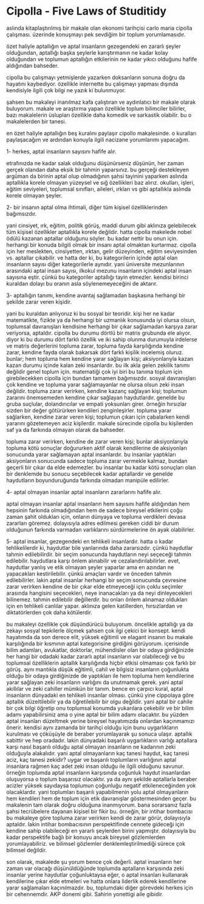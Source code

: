 # Cipolla - Five Laws of Studitidy

aslında kitaplaştırılmış bir makale olan ekonomi tarihçisi carlo maria cipolla çalışması. üzerinde konuşmayı pek sevdiğim bir toplum yorumlamasıdır.

özet haliyle aptallığın ve aptal insanların gezegendeki en zararlı şeyler olduğundan, aptallığı başka şeylerle karıştırmanın ne kadar kolay olduğundan ve toplumun aptallığın etkilerinin ne kadar yıkıcı olduğunu hafife aldığından bahseder.

cipolla bu çalışmayı yetmişlerde yazarken doksanların sonuna doğru da hayatını kaybediyor. özellikle internette bu çalışmayı yapması dışında kendisiyle ilgili çok bilgi ne yazık ki bulunmuyor.

şahsen bu makaleyi inanılmaz kafa çalıştıran ve aydınlatıcı bir makale olarak buluyorum. makale ve araştırma yapan özellikle toplum bilimciler bilirler, bazı makalelerin üslupları özellikle daha komedik ve sarkastik olabilir. bu o makalelerden bir tanesi.

en özet haliyle aptallığın beş kuralını paylaşır cipollo makalesinde. o kuralları paylaşacağım ve ardından konuyla ilgili nacizane yorumlarımı yapacağım.

1- herkes, aptal insanların sayısını hafife alır.

etrafınızda ne kadar salak olduğunu düşünürseniz düşünün, her zaman gerçek olandan daha eksik bir tahmin yaparsınız. bu gerçeği destekleyen argüman da birinin aptal olup olmadığının şahsi tayinini yaparken aslında aptallıkla korele olmayan yüzeysel ve sığ özellikleri baz alırız. okulları, işleri, eğitim seviyeleri, toplumsal sınıfları, aileleri, ırkları vs gibi aptallıkla aslında korele olmayan şeyler.

2- bir insanın aptal olma ihtimali, diğer tüm kişisel özelliklerinden bağımsızdır.

yani cinsiyet, ırk, eğitim, politik görüş, maddi durum gibi aklınıza gelebilecek tüm kişisel özellikler aptallıkla korele değildir. hatta cipolla makelede nobel ödülü kazanan aptallar olduğunu söyler. bu kadar nettir bu onun için. herhangi bir konuda bilgili olmak bir insanı aptal olmaktan kurtarmaz. cipolla için her meslekten, cinsiyetten, ırktan, gelir düzeyinden, eğitim seviyesinden vs. aptallar çıkabilir. ve hatta der ki, bu kategorilerin içinde aptal olan insanların sayısı diğer kategorilerle aynıdır. yani üniversite mezunlarının arasındaki aptal insan sayısı, ilkokul mezunu insanların içindeki aptal insan sayısına eştir. çünkü bu kategoriler aptallığı tayin etmezler. kendisi birinci kuraldan dolayı bu oranın asla söylenemeyeceğini de aktarır.

3- aptallığın tanımı, kendine avantaj sağlamadan başkasına herhangi bir şekilde zarar veren kişidir.

yani bu kuraldan anlıyoruz ki bu sosyal bir teoridir. kişi her ne kadar matematikte, fizikte ya da herhangi bir uzmanlık konusunda iyi olursa olsun, toplumsal davranışları kendisine herhangi bir çıkar sağlamadan karşıya zarar veriyorsa, aptaldır. cipolla bu durumu dörtlü bir matris grubunda ele alıyor. diyor ki bu durumu dört farklı özellik ve iki sahip olunma durumuyla irdelerse ve matris değerlerini topluma zarar, topluma fayda karşılığında kendine zarar, kendine fayda olarak bakarsak dört farklı kişilik incelemiş oluruz. bunlar;
hem topluma hem kendine yarar sağlayan kişi; aksiyonlarıyla kazan kazan durumu içinde kalan zeki insanlardır. bu ilk akla gelen zekilik tanımı değildir genel toplum için. matematiği çok iyi biri bu tanıma toplum için girebilecekken cipolla için bundan tamamen bağımsızdır. sosyal davranışları çok kendine ve topluma yarar sağlamayanlar ne olursa olsun zeki insan değildir.
topluma zarar verirken, kendine kazanç sağlayan kişi; toplumun zararını önemsemeden kendine çıkar sağlayan haydutlardır. genelde bu gruba suçlular, dolandırıcılar ve empati yoksunları girer. örneğin hırsızlar sizden bir değer götürürken kendileri zenginleşirler.
topluma yarar sağlarken, kendine zarar veren kişi; toplumun çıkarı için çabalarken kendi yararını gözetemeyen aciz kişilerdir. makale sürecinde cipolla bu kişilerden saf ya da farkında olmayan olarak da bahseder.

topluma zarar verirken, kendine de zarar veren kişi; bunlar aksiyonlarıyla topluma kötü sonuçlar doğururken aktif olarak kendilerine de aksiyonları sonucunda yarar sağlamayan aptal insanlardır. bu insanlar yaptıkları aksiyonların sonucunda sadece topluma zarar vermekle kalmaz, bundan geçerli bir çıkar da elde edemezler. bu insanlar bu kadar kötü sonuçları olan bir denklemde bu sonucu seçebilecek kadar aptallardır ve genelde haydutların boyunduruğunda farkında olmadan manipüle edilirler.

4- aptal olmayan insanlar aptal insanların zararlarını hafife alır.

aptal olmayan insanlar aptal insanların hem sayısını hafife aldığından hem hepsinin farkında olmadığından hem de sadece bireysel etkilerini çoğu zaman şahit oldukları için, onların dünyaya ve topluma verdikleri devasa zararları göremez. dolayısıyla adres edilmesi gereken ciddi bir durum olduğunun farkında varmadan varlıklarını sürdürmelerine ön ayak olabilirler.

5- aptal insanlar, gezegendeki en tehlikeli insanlardır.
hatta o kadar tehlikelilerdir ki, haydutlar bile yanlarında daha zararsızdır. çünkü haydutlar tahmin edilebilirdir. bir seçim sonucunda haydutların neyi seçeceği tahmin edilebilir. haydutlara karşı önlem alınabilir ve cezalandırılabilirler. evet, haydutlar yanlış ve etik olmayan şeyler yaparlar ama en azından ne yapacakları kestirilebilir. çünkü amaçları vardır ve önceden tahmin edilebilirler. lakin aptal insanlar herhangi bir seçim sonucunda çevresine zarar verirken kendine de bir çıkar elde etmeyeceği için çoklu seçimler arasında hangisini seçecekleri, neye inanacakları ya da neyi dinleyecekleri bilinemez. tahmin edilebilir değillerdir. bu onları önlem alınamaz oldukları için en tehlikeli canlılar yapar. aklınıza gelen katillerden, hırsızlardan ve diktatörlerden çok daha kötülerdir.

bu makaleyi özellikle çok düşündürücü buluyorum. öncelikle aptallığı ya da zekayı sosyal tepkilerle ölçmek şahsen çok ilgi çekici bir konsept. kendi hayatımda da son derece elit, yüksek eğitimli ve elagant insanın bu makale karşılığında bir kısmının aptal kategorisine girdiğini görüyorum. içerisinde bilim adamları, avukatlar, doktorlar, mühendisler olan bir odaya girdiğinizde her hangi bir odadaki kadar zararlı aptal insanların var olabileceği ve bu toplumsal özelliklerin aptallık karşılığında hiçbir etkisi olmaması çok farklı bir görüş. aynı mantıkla düşük eğitimli, cahil ve bilgisiz insanların çoğunlukta olduğu bir odaya girdiğinizde de yaptıkları ile hem topluma hem kendilerine yarar sağlayan zeki insanların varlığını da unutmamak gerek. yani aptal akıllılar ve zeki cahiller mümkün bir tanım.
bence en çarpıcı kural, aptal insanların dünyadaki en tehlikeli insanlar olması. çünkü yine cippolaya göre aptallık düzeltilebilir ya da öğretilebilir bir olgu değildir. yani aptal bir cahile bir çok bilgi öğretip onu toplumsal konumda yukarılara çekebilir ve bir bilim adamı yapabilirsiniz ama o yine aptal bir bilim adamı olacaktır. bu yüzden aptal insanları düzeltmek yerine bireysel hayatımızda onlardan kaçınmamızı önerir.
kendisi aynı zamanda bir tarihçi olduğu için bunu uygarlıkların kurulması ve çöküşüyle de beraber yorumlayarak şu sonuca ulaşır. aptallık sabittir ve hep oradadır. lakin dünyadaki başarılı uygarlıkların varlığı aptallara karşı nasıl başarılı olduğu aptal olmayan insanların ne kadarının zeki olduğuyla alakalıdır. yani aptal olmayanların kaç tanesi haydut, kaç tanesi aciz, kaç tanesi zekidir? uygar ve başarılı toplumların varlığının aptal insanlara rağmen kaç adet zeki insan olduğu ile ilgili olduğunu savunur. örneğin toplumda aptal insanların karşısında çoğunluk haydut insanlardan oluşuyorsa o toplum başarısız olacaktır. ya da aynı şekilde aptallarla beraber acizler yüksek sayıdaysa toplumun çoğunluğu negatif etkileneceğinden yok olacaklardır. yani toplumları başarılı yapabilmenin yolu aptal olmayanların hem kendileri hem de toplum için etik davranışlar göstermesinden geçer.
bu makalenin tam olarak doğru olduğuna inanmıyorum. bana sorarsanız fazla şahsi tecrübelere dayanan kişisel bir fikir bu. örneğin, bir intihar bombacısı bu makaleye göre topluma zarar verirken kendi de zarar görür, dolayısıyla aptaldır. lakin intihar bombacısının perspektifinde cennete gideceği için kendine sahip olabileceği en yararlı şeylerden birini yapmıştır. dolayısıyla bu kadar perspektife bağlı bir konuyu ancak bireysel gözlemlerden yorumlayabiliriz. ve bilimsel gözlemler denklemleştirilmediği sürece çok bilimsel değildir.

son olarak, makalede şu yorum bence çok değerli. aptal insanların her zaman var olacağı düşünüldüğünde toplumda aptalların karşısında zeki insanlar yerine haydutlar çoğunluktaysa eğer, o aptal insanları kullanarak kendilerine çıkar elde etmeleri ve hatta onlara liderlik ederek kendilerine yarar sağlamaları kaçınılmazdır. bu, toplumdaki diğer görevdeki herkes için bir cehennemdir. AKP donemi gibi. Sahirin yonettigi aile gibidir.
